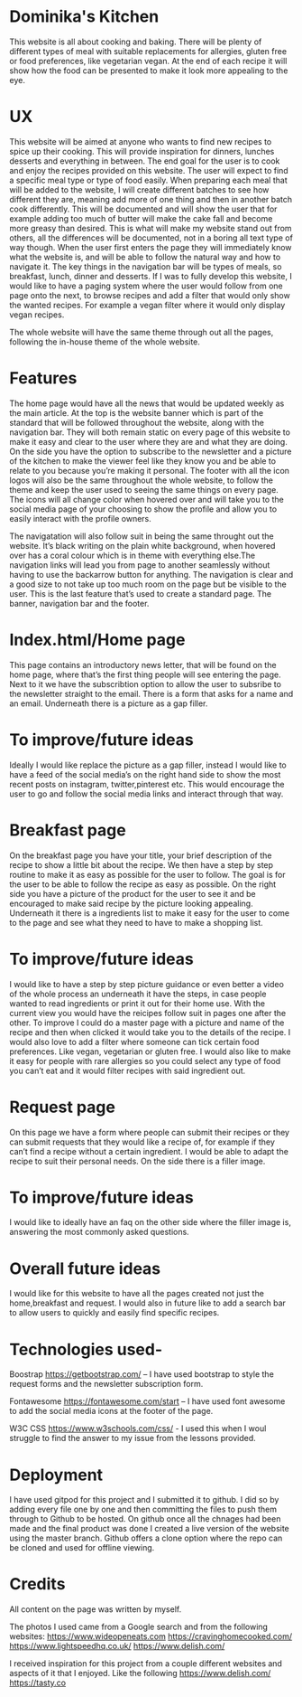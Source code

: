 # Dominika's Kitchen

This website is all about cooking and baking. There will be plenty of different types of meal with suitable replacements for allergies, gluten free or food preferences, like vegetarian vegan.  At the end of each recipe it will show how the food can be presented to make it look more appealing to the eye.

# UX

This website will be aimed at anyone who wants to find new recipes to spice up their cooking. This will provide inspiration for dinners, lunches desserts and everything in between. The end goal for the user is to cook and enjoy the recipes provided on this website. The user will expect to find a specific meal type or type of food easily. When preparing each meal that will be added to the website, I will create different batches to see how different they are, meaning add more of one thing and then in another batch cook differently. This will be documented and will show the user that for example adding too much of butter will make the cake fall and become more greasy than desired. This is what will make my website stand out from others, all the differences will be documented, not in a boring all text type of way though.
When the user first enters the page they will immediately know what the website is, and will be able to follow the natural way and how to navigate it. The key things in the navigation bar will be types of meals, so breakfast, lunch, dinner and desserts. If I was to fully develop this website, I would like to have a paging system where the user would follow from one page onto the next, to browse recipes and add a filter that would only show the wanted recipes. For example a vegan filter where it would only display vegan recipes.

The whole website will have the same theme through out all the pages, following the in-house theme of the whole website.

# Features

The home page would have all the news that would be updated weekly as the main article. At the top is the website banner which is part of the standard that will be followed throughout the website, along with the navigation bar. They will both remain static on every page of this website to make it easy and clear to the user where they are and what they are doing. On the side you have the option to subscribe to the newsletter and a picture of the kitchen to make the viewer feel like they know you and be able to relate to you because you’re making it personal. The footer with all the icon logos will also be the same throughout the whole website, to follow the theme and keep the user used to seeing the same things on every page. The icons will all change color when hovered over and will take you to the social media page of your choosing to show the profile and allow you to easily interact with the profile owners. 

The navigatation will also follow suit in being the same throught out the website. It’s black writing on the plain white background, when hovered over has a coral colour which is in theme with everything else.The navigation links will lead you from page to another seamlessly without having to use the backarrow button for anything. The navigation is clear and a good size to not take up too much room on the page but be visible to the user. This is the last feature that’s used to create a standard page. The banner, navigation bar and the footer.

# Index.html/Home page

This page contains an introductory news letter, that will be found on the home page, where that’s the first thing people will see entering the page. Next to it we have the subscribtion option to allow the user to subsribe to the newsletter straight to the email. There is a form that asks for a name and an email. Underneath there is a picture as a gap filler. 

# To improve/future ideas

Ideally I would like replace the picture as a gap filler, instead I would like to have a feed of the social media’s on the right hand side to show the most recent posts on instagram, twitter,pinterest etc. This would encourage the user to go and follow the social media links and interact through that way.

# Breakfast page

On the breakfast page you have your title, your brief description of the recipe to show a little bit about the recipe. We then have a step by step routine to make it as easy as possible for the user to follow. The goal is for the user to be able to follow the recipe as easy as possible. On the right side you have a picture of the product for the user to see it and be encouraged to make said recipe by the picture looking appealing. Underneath it there is a ingredients list to make it easy for the user to come to the page and see what they need to have to make a shopping list. 

# To improve/future ideas

I would like to have a step by step picture guidance or even better a video of the whole process an underneath it have the steps, in case people wanted to read ingredients or print it out for their home use. With the current view you would have the reicipes follow suit in pages one after the other. To improve I could do a master page with a picture and name of the recipe and then when clicked it would take you to the details of the recipe. I would also love to add a filter where someone can tick certain food preferences. Like vegan, vegetarian or gluten free. I would also like to make it easy for people with rare allergies so you could select any type of food you can’t eat and it would filter recipes with said ingredient out. 

# Request page

On this page we have a form where people can submit their recipes or they can submit requests that they would like a recipe of, for example if they can’t find a recipe without a certain ingredient. I would be able to adapt the recipe to suit their personal needs. On the side there is a filler image. 

# To improve/future ideas

I would like to ideally have an faq on the other side where the filler image is, answering the most commonly asked questions. 

# Overall future ideas

I would like for this website to have all the pages created not just the home,breakfast and request. I would also in future like to add a search bar to allow users to quickly and easily find specific recipes.

# Technologies used-

Boostrap https://getbootstrap.com/  – I have used bootstrap to style the request forms and the newsletter subscription form.

Fontawesome https://fontawesome.com/start  – I have used font awesome to add the social media icons at the footer of the page.

W3C CSS https://www.w3schools.com/css/ - I used this when I woul struggle to find the answer to my issue from the lessons provided.

# Deployment
I have used gitpod for this project and I submitted it to github. I did so by adding every file one by one and then committing the files to push them through to Github to be hosted. On github once all the chnages had been made and the final product was done I created a live version of the website using the master branch. Github offers a clone option where the repo can be cloned and used for offline viewing.

# Credits
All content on the page was written by myself.

The photos I used came from a Google search and from the following websites:
https://www.wideopeneats.com
https://cravinghomecooked.com/
https://www.lightspeedhq.co.uk/
https://www.delish.com/

I received inspiration for this project from a couple different websites and aspects of it that I enjoyed. Like the following 
https://www.delish.com/
https://tasty.co


